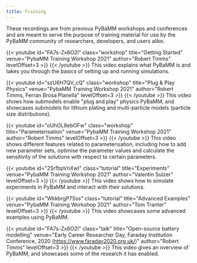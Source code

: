 ```yaml
---
title: Training
---
```


<!-- TODO: specify all authors for all videos -->

These recordings are from previous PyBaMM workshops and conferences and are meant to serve the purpose of
training material for use by the PyBaMM community of researchers, developers, and users alike.

{{< youtube id="FA7s-Zx6O2I" 
    class="workshop" 
    title="Getting Started"
    venue="PybaMM Training Workshop 2021"
    author="Robert Timms" levelOffset=3 >}}
{{< /youtube >}}
This video explains what PyBaMM is and takes you through the basics of setting up and running simulations.

{{< youtube id="szU6H7QV_cQ" 
    class="workshop" 
    title="Plug & Play Physics"
    venue="PybaMM Training Workshop 2021"
    author="Robert Timms, Ferran Brosa Planella" levelOffset=3 >}}
{{< /youtube >}}
This video shows how submodels enable "plug and play" physics PyBaMM, and showcases submodels for lithium plating and multi-particle 
models (particle size distributions).

{{< youtube id="oUhOL8ebOFw" 
    class="workshop" 
    title="Parameterisation"
    venue="PybaMM Training Workshop 2021"
    author="Robert Timms" levelOffset=3 >}}
{{< /youtube >}}
This video shows different features related to parameterisation, including how to add new parameter sets, optimise the parameter values 
and calculate the sensitivity of the solutions with respect to certain parameters.

{{< youtube id="2SrfbpVnXwI" 
    class="tutorial" 
    title="Experiments"
    venue="PybaMM Training Workshop 2021"
    author="Valentin Sulzer" levelOffset=3 >}}
{{< /youtube >}}
This video shows how to simulate experiments in PyBaMM and interact with their solutions.

{{< youtube id="WkkbrgP7Sss" 
    class="tutorial" 
    title="Advanced Examples"
    venue="PybaMM Training Workshop 2021"
    author="Tom Tranter" levelOffset=3 >}}
{{< /youtube >}}
This video showcases some advanced examples using PyBaMM. 

{{< youtube id="FA7s-Zx6O2I" 
    class="talk" 
    title="Open-source battery modelling"
    venue="Early Career Researcher Day, Faraday Institution Conference, 2020 (https://www.faraday2020.org.uk/)"
    author="Robert Timms" levelOffset=3 >}}
{{< /youtube >}}
This video gives an overview of PyBaMM, and showcases some of the research it has enabled. 
